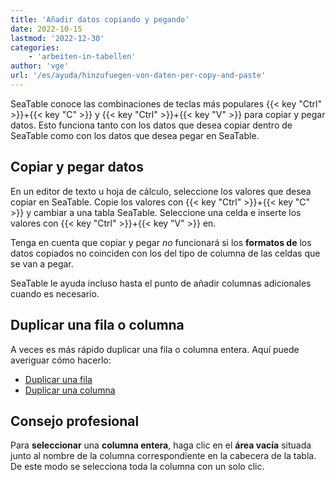 ```yaml
---
title: 'Añadir datos copiando y pegando'
date: 2022-10-15
lastmod: '2022-12-30'
categories:
    - 'arbeiten-in-tabellen'
author: 'vge'
url: '/es/ayuda/hinzufuegen-von-daten-per-copy-and-paste'
---
```


SeaTable conoce las combinaciones de teclas más populares {{< key "Ctrl" >}}+{{< key "C" >}} y {{< key "Ctrl" >}}+{{< key "V" >}} para copiar y pegar datos. Esto funciona tanto con los datos que desea copiar dentro de SeaTable como con los datos que desea pegar en SeaTable.

## Copiar y pegar datos

En un editor de texto u hoja de cálculo, seleccione los valores que desea copiar en SeaTable. Copie los valores con {{< key "Ctrl" >}}+{{< key "C" >}} y cambiar a una tabla SeaTable. Seleccione una celda e inserte los valores con {{< key "Ctrl" >}}+{{< key "V" >}} en.

Tenga en cuenta que copiar y pegar _no_ funcionará si los **formatos de** los datos copiados no coinciden con los del tipo de columna de las celdas que se van a pegar.

SeaTable le ayuda incluso hasta el punto de añadir columnas adicionales cuando es necesario.

## Duplicar una fila o columna

A veces es más rápido duplicar una fila o columna entera. Aquí puede averiguar cómo hacerlo:

- [Duplicar una fila](https://seatable.io/es/docs/arbeiten-mit-zeilen/duplizieren-einer-zeile/)
- [Duplicar una columna](https://seatable.io/es/docs/spalten/duplizieren-einer-spalte/)

## Consejo profesional

Para **seleccionar** una **columna entera**, haga clic en el **área vacía** situada junto al nombre de la columna correspondiente en la cabecera de la tabla. De este modo se selecciona toda la columna con un solo clic.
